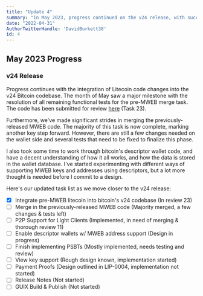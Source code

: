 ```yaml
---
title: "Update 4"
summary: "In May 2023, progress continued on the v24 release, with successful integration of Litecoin code changes and resolution of pre-MWEB merge functional tests. Significant strides were made in merging MWEB code, though some wallet-side changes and tests remain. The descriptor wallet code was explored for MWEB support, and a task list for the v24 release was updated."
date: "2022-04-31"
AuthorTwitterHandle: 'DavidBurkett38'
id: 4
---
```


## May 2023 Progress

### v24 Release

Progress continues with the integration of Litecoin code changes into the v24 Bitcoin codebase. The month of May saw a major milestone with the resolution of all remaining functional tests for the pre-MWEB merge task. The code has been submitted for review [here](https://example.com) (Task 23).

Furthermore, we've made significant strides in merging the previously-released MWEB code. The majority of this task is now complete, marking another key step forward. However, there are still a few changes needed on the wallet side and several tests that need to be fixed to finalize this phase.

I also took some time to work through bitcoin's descriptor wallet code, and have a decent understanding of how it all works, and how the data is stored in the wallet database. I've started experimenting with different ways of supporting MWEB keys and addresses using descriptors, but a lot more thought is needed before I commit to a design.

Here's our updated task list as we move closer to the v24 release:

- [x] Integrate pre-MWEB litecoin into bitcoin's v24 codebase (In review 23)
- [ ] Merge in the previously-released MWEB code (Majority merged, a few changes & tests left)
- [ ] P2P Support for Light Clients (Implemented, in need of merging & thorough review 11)
- [ ] Enable descriptor wallets w/ MWEB address support (Design in progress)
- [ ] Finish implementing PSBTs (Mostly implemented, needs testing and review)
- [ ] View key support (Rough design known, implementation started)
- [ ] Payment Proofs (Design outlined in LIP-0004, implementation not started)
- [ ] Release Notes (Not started)
- [ ] GUIX Build & Publish (Not started)
